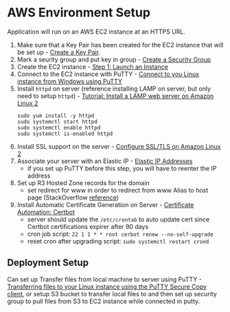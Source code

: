 # AWS Environment Setup #
Application will run on an AWS EC2 instance at an HTTPS URL.
1. Make sure that a Key Pair has been created for the EC2 instance that will be set up - [Create a Key Pair](https://docs.aws.amazon.com/AWSEC2/latest/UserGuide/get-set-up-for-amazon-ec2.html#create-a-key-pair).
1. Mark a seurity group and put key in group - [Create a Security Group](https://docs.aws.amazon.com/AWSEC2/latest/UserGuide/get-set-up-for-amazon-ec2.html#create-a-base-security-group)
1. Create the EC2 instance - [Step 1: Launch an Instance](https://docs.aws.amazon.com/AWSEC2/latest/UserGuide/EC2_GetStarted.html#ec2-launch-instance)
1. Connect to the EC2 instance with PuTTY - [Connect to you Linux instance from Windows using PuTTY](https://docs.aws.amazon.com/AWSEC2/latest/UserGuide/putty.html)
1. Install ```httpd``` on server (reference installing LAMP on server, but only need to setup ```httpd```) - [Tutorial: Install a LAMP web server on Amazon Linux 2
](https://docs.aws.amazon.com/AWSEC2/latest/UserGuide/ec2-lamp-amazon-linux-2.html)
    ```
    sudo yum install -y httpd
    sudo systemctl start httpd
    sudo systemctl enable httpd
    sudo systemctl is-enabled httpd
    ```
1. Install SSL support on the server - [Configure SSL/TLS on Amazon Linux 2](https://docs.aws.amazon.com/AWSEC2/latest/UserGuide/SSL-on-amazon-linux-2.html)
1. Associate your server with an Elastic IP - [Elastic IP Addresses](https://docs.aws.amazon.com/AWSEC2/latest/UserGuide/elastic-ip-addresses-eip.html)
    - if you set up PuTTY before this step, you will have to reenter the IP address
1. Set up R3 Hosted Zone records for the domain
    - set redirect for www in order to redirect from www Alias to host page (StackOverflow [reference](https://stackoverflow.com/questions/50985397/how-to-add-www-to-domain-in-aws-route53))
1. Install Automatic Certificate Generation on Server - [Certificate Automation: Certbot](https://docs.aws.amazon.com/AWSEC2/latest/UserGuide/SSL-on-amazon-linux-2.html#letsencrypt)
    - server should update the ```/etc/crontab``` to auto update cert since Certbot certifications expirer after 90 days
    - cron job script: ```22 1 1 * * root cerbot renew --no-self-upgrade```
    - reset cron after upgrading script: ```sudo systemctl restart crond```

## Deployment Setup ##
Can set up Transfer files from local machine to server using PuTTY - [Transferring files to your Linux instance using the PuTTY Secure Copy client](https://docs.aws.amazon.com/AWSEC2/latest/UserGuide/putty.html#putty-scp), or setup S3 bucket to transfer local files to and then set up security group to pull files from S3 to EC2 instance while connected in putty.